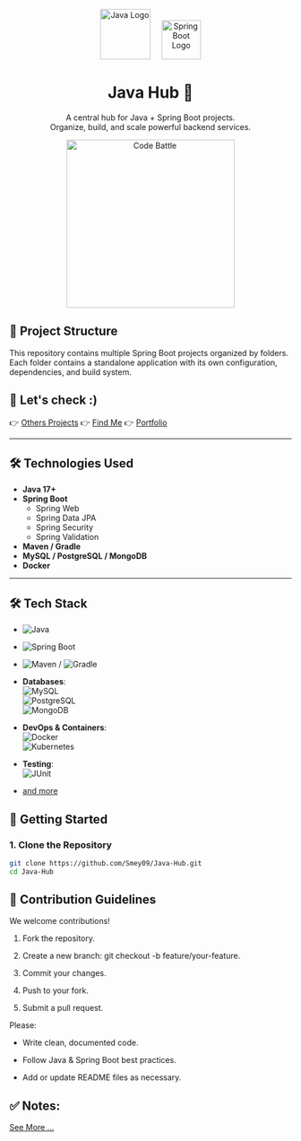 <p align="center">
  <img src="https://upload.wikimedia.org/wikipedia/en/3/30/Java_programming_language_logo.svg" alt="Java Logo" height="90">
  &nbsp;&nbsp;&nbsp;
  <img src="https://upload.wikimedia.org/wikipedia/commons/thumb/7/79/Spring_Boot.svg/1024px-Spring_Boot.svg.png?20230616230349" alt="Spring Boot Logo" height="70">
</p>

<h1 align="center">Java Hub 🧩</h1>

<p align="center">
  A central hub for Java + Spring Boot projects.<br>
  Organize, build, and scale powerful backend services.
</p>

<p align="center">
  <img src="https://media.giphy.com/media/d31w24psGYeekCZy/giphy.gif" alt="Code Battle" width="300">
</p>

## 📁 Project Structure

This repository contains multiple Spring Boot projects organized by folders. Each folder contains a standalone application with its own configuration, dependencies, and build system.


## 🔗 Let's check :)

👉 [Others Projects](https://smey09.github.io/Smey09/)
👉 [Find Me](https://smey09.github.io/roemreaksmey.github.io/)
👉 [Portfolio](https://my-portfolio-gold-mu-11.vercel.app/)

---

## 🛠 Technologies Used

- **Java 17+**
- **Spring Boot**
    - Spring Web
    - Spring Data JPA
    - Spring Security
    - Spring Validation
- **Maven / Gradle**
- **MySQL / PostgreSQL / MongoDB**
- **Docker**

---

## 🛠 Tech Stack

- ![Java](https://img.shields.io/badge/Java-17+-red?logo=java)
- ![Spring Boot](https://img.shields.io/badge/Spring%20Boot-3.0-brightgreen?logo=springboot)
- ![Maven](https://img.shields.io/badge/Maven-3.8-blue?logo=apachemaven) / ![Gradle](https://img.shields.io/badge/Gradle-7.0-02303A?logo=gradle)

- **Databases**:  
  ![MySQL](https://img.shields.io/badge/MySQL-8.0-blue?logo=mysql)  
  ![PostgreSQL](https://img.shields.io/badge/PostgreSQL-15-blue?logo=postgresql)  
  ![MongoDB](https://img.shields.io/badge/MongoDB-6.0-green?logo=mongodb)

- **DevOps & Containers**:  
  ![Docker](https://img.shields.io/badge/Docker-Containerize-blue?logo=docker)  
  ![Kubernetes](https://img.shields.io/badge/Kubernetes-Orchestration-326CE5?logo=kubernetes)

- **Testing**:  
  ![JUnit](https://img.shields.io/badge/Testing-JUnit5-yellow?logo=testinglibrary)

- [and more](#)



## 🚀 Getting Started

### 1. Clone the Repository

```bash
git clone https://github.com/Smey09/Java-Hub.git
cd Java-Hub
```


## 📌 Contribution Guidelines
We welcome contributions!
1. Fork the repository.

2. Create a new branch: git checkout -b feature/your-feature.

3. Commit your changes.

4. Push to your fork.

5. Submit a pull request.

Please:

- Write clean, documented code.

- Follow Java & Spring Boot best practices.

- Add or update README files as necessary.


## ✅ Notes:
[See More ...](https://github.com/Smey09)